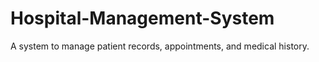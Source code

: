 # Hospital-Management-System
A system to manage patient records, appointments, and medical history.
